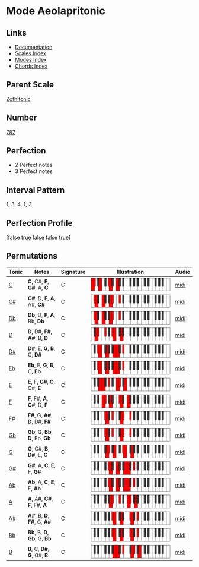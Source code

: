 # Mode Aeolapritonic

## Links

- [Documentation](index.md)
- [Scales Index](Scales.md)
- [Modes Index](Modes.md)
- [Chords Index](Chords.md)

## Parent Scale

[Zothitonic](ScaleZothitonic.md)

## Number

[787](https://ianring.com/musictheory/scales/787)

## Perfection

- 2 Perfect notes
- 3 Perfect notes

## Interval Pattern

1, 3, 4, 1, 3

## Perfection Profile

[false true false false true]

## Permutations

| Tonic | Notes | Signature | Illustration | Audio |
|-------|-------|-----------|--------------|-------|
| [C](ModeCNaturalAeolapritonic.md) | **C**, C#, **E**, **G#**, A, **C** | C | ![CNaturalAeolapritonic](ModeCNaturalAeolapritonic.png) | [midi](https://github.com/edipermadi/music/blob/main/docs/ModeCNaturalAeolapritonic.mid?raw=true) |
| [C#](ModeCSharpAeolapritonic.md) | **C#**, D, **F**, **A**, A#, **C#** | C | ![CSharpAeolapritonic](ModeCSharpAeolapritonic.png) | [midi](https://github.com/edipermadi/music/blob/main/docs/ModeCSharpAeolapritonic.mid?raw=true) |
| [Db](ModeDFlatAeolapritonic.md) | **Db**, D, **F**, **A**, Bb, **Db** | C | ![DFlatAeolapritonic](ModeDFlatAeolapritonic.png) | [midi](https://github.com/edipermadi/music/blob/main/docs/ModeDFlatAeolapritonic.mid?raw=true) |
| [D](ModeDNaturalAeolapritonic.md) | **D**, D#, **F#**, **A#**, B, **D** | C | ![DNaturalAeolapritonic](ModeDNaturalAeolapritonic.png) | [midi](https://github.com/edipermadi/music/blob/main/docs/ModeDNaturalAeolapritonic.mid?raw=true) |
| [D#](ModeDSharpAeolapritonic.md) | **D#**, E, **G**, **B**, C, **D#** | C | ![DSharpAeolapritonic](ModeDSharpAeolapritonic.png) | [midi](https://github.com/edipermadi/music/blob/main/docs/ModeDSharpAeolapritonic.mid?raw=true) |
| [Eb](ModeEFlatAeolapritonic.md) | **Eb**, E, **G**, **B**, C, **Eb** | C | ![EFlatAeolapritonic](ModeEFlatAeolapritonic.png) | [midi](https://github.com/edipermadi/music/blob/main/docs/ModeEFlatAeolapritonic.mid?raw=true) |
| [E](ModeENaturalAeolapritonic.md) | **E**, F, **G#**, **C**, C#, **E** | C | ![ENaturalAeolapritonic](ModeENaturalAeolapritonic.png) | [midi](https://github.com/edipermadi/music/blob/main/docs/ModeENaturalAeolapritonic.mid?raw=true) |
| [F](ModeFNaturalAeolapritonic.md) | **F**, F#, **A**, **C#**, D, **F** | C | ![FNaturalAeolapritonic](ModeFNaturalAeolapritonic.png) | [midi](https://github.com/edipermadi/music/blob/main/docs/ModeFNaturalAeolapritonic.mid?raw=true) |
| [F#](ModeFSharpAeolapritonic.md) | **F#**, G, **A#**, **D**, D#, **F#** | C | ![FSharpAeolapritonic](ModeFSharpAeolapritonic.png) | [midi](https://github.com/edipermadi/music/blob/main/docs/ModeFSharpAeolapritonic.mid?raw=true) |
| [Gb](ModeGFlatAeolapritonic.md) | **Gb**, G, **Bb**, **D**, Eb, **Gb** | C | ![GFlatAeolapritonic](ModeGFlatAeolapritonic.png) | [midi](https://github.com/edipermadi/music/blob/main/docs/ModeGFlatAeolapritonic.mid?raw=true) |
| [G](ModeGNaturalAeolapritonic.md) | **G**, G#, **B**, **D#**, E, **G** | C | ![GNaturalAeolapritonic](ModeGNaturalAeolapritonic.png) | [midi](https://github.com/edipermadi/music/blob/main/docs/ModeGNaturalAeolapritonic.mid?raw=true) |
| [G#](ModeGSharpAeolapritonic.md) | **G#**, A, **C**, **E**, F, **G#** | C | ![GSharpAeolapritonic](ModeGSharpAeolapritonic.png) | [midi](https://github.com/edipermadi/music/blob/main/docs/ModeGSharpAeolapritonic.mid?raw=true) |
| [Ab](ModeAFlatAeolapritonic.md) | **Ab**, A, **C**, **E**, F, **Ab** | C | ![AFlatAeolapritonic](ModeAFlatAeolapritonic.png) | [midi](https://github.com/edipermadi/music/blob/main/docs/ModeAFlatAeolapritonic.mid?raw=true) |
| [A](ModeANaturalAeolapritonic.md) | **A**, A#, **C#**, **F**, F#, **A** | C | ![ANaturalAeolapritonic](ModeANaturalAeolapritonic.png) | [midi](https://github.com/edipermadi/music/blob/main/docs/ModeANaturalAeolapritonic.mid?raw=true) |
| [A#](ModeASharpAeolapritonic.md) | **A#**, B, **D**, **F#**, G, **A#** | C | ![ASharpAeolapritonic](ModeASharpAeolapritonic.png) | [midi](https://github.com/edipermadi/music/blob/main/docs/ModeASharpAeolapritonic.mid?raw=true) |
| [Bb](ModeBFlatAeolapritonic.md) | **Bb**, B, **D**, **Gb**, G, **Bb** | C | ![BFlatAeolapritonic](ModeBFlatAeolapritonic.png) | [midi](https://github.com/edipermadi/music/blob/main/docs/ModeBFlatAeolapritonic.mid?raw=true) |
| [B](ModeBNaturalAeolapritonic.md) | **B**, C, **D#**, **G**, G#, **B** | C | ![BNaturalAeolapritonic](ModeBNaturalAeolapritonic.png) | [midi](https://github.com/edipermadi/music/blob/main/docs/ModeBNaturalAeolapritonic.mid?raw=true) |
